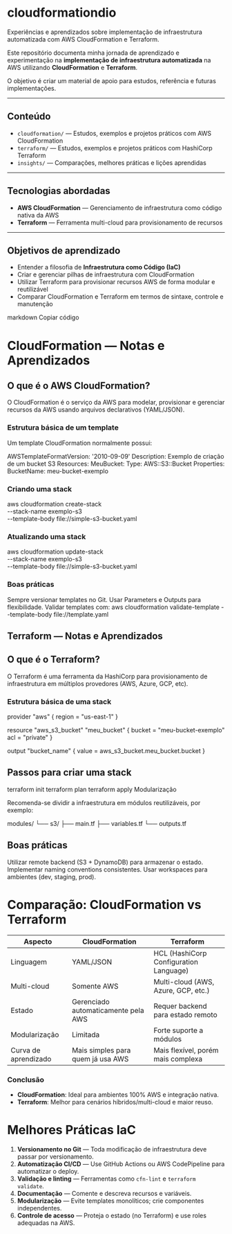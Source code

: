 # cloudformationdio
Experiências e aprendizados sobre implementação de infraestrutura automatizada com AWS CloudFormation e Terraform.

Este repositório documenta minha jornada de aprendizado e experimentação na **implementação de infraestrutura automatizada** na AWS utilizando **CloudFormation** e **Terraform**.

O objetivo é criar um material de apoio para estudos, referência e futuras implementações.

---

## Conteúdo

- `cloudformation/` — Estudos, exemplos e projetos práticos com AWS CloudFormation  
- `terraform/` — Estudos, exemplos e projetos práticos com HashiCorp Terraform  
- `insights/` — Comparações, melhores práticas e lições aprendidas  

---

##  Tecnologias abordadas
- **AWS CloudFormation** — Gerenciamento de infraestrutura como código nativa da AWS  
- **Terraform** — Ferramenta multi-cloud para provisionamento de recursos  

---

##  Objetivos de aprendizado
- Entender a filosofia de **Infraestrutura como Código (IaC)**  
- Criar e gerenciar pilhas de infraestrutura com CloudFormation  
- Utilizar Terraform para provisionar recursos AWS de forma modular e reutilizável  
- Comparar CloudFormation e Terraform em termos de sintaxe, controle e manutenção  


markdown
Copiar código
# CloudFormation — Notas e Aprendizados

## O que é o AWS CloudFormation?
O CloudFormation é o serviço da AWS para modelar, provisionar e gerenciar recursos da AWS usando arquivos declarativos (YAML/JSON).

### Estrutura básica de um template
Um template CloudFormation normalmente possui:

AWSTemplateFormatVersion: '2010-09-09'
Description: Exemplo de criação de um bucket S3
Resources:
  MeuBucket:
    Type: AWS::S3::Bucket
    Properties:
      BucketName: meu-bucket-exemplo

### Criando uma stack

aws cloudformation create-stack \
  --stack-name exemplo-s3 \
  --template-body file://simple-s3-bucket.yaml
  
### Atualizando uma stack

aws cloudformation update-stack \
  --stack-name exemplo-s3 \
  --template-body file://simple-s3-bucket.yaml
  
### Boas práticas
Sempre versionar templates no Git.
Usar Parameters e Outputs para flexibilidade.
Validar templates com: aws cloudformation validate-template --template-body file://template.yaml

## Terraform — Notas e Aprendizados

## O que é o Terraform?
O Terraform é uma ferramenta da HashiCorp para provisionamento de infraestrutura em múltiplos provedores (AWS, Azure, GCP, etc).

### Estrutura básica de uma stack
provider "aws" {
  region = "us-east-1"
}

resource "aws_s3_bucket" "meu_bucket" {
  bucket = "meu-bucket-exemplo"
  acl    = "private"
}

output "bucket_name" {
  value = aws_s3_bucket.meu_bucket.bucket
}

## Passos para criar uma stack

terraform init
terraform plan
terraform apply
Modularização

Recomenda-se dividir a infraestrutura em módulos reutilizáveis, por exemplo:

modules/
└── s3/
    ├── main.tf
    ├── variables.tf
    └── outputs.tf

## Boas práticas
Utilizar remote backend (S3 + DynamoDB) para armazenar o estado.
Implementar naming conventions consistentes.
Usar workspaces para ambientes (dev, staging, prod).

# Comparação: CloudFormation vs Terraform

| Aspecto                  | CloudFormation                         | Terraform                            |
|---------------------------|----------------------------------------|--------------------------------------|
| Linguagem                 | YAML/JSON                              | HCL (HashiCorp Configuration Language) |
| Multi-cloud               | Somente AWS                            | Multi-cloud (AWS, Azure, GCP, etc.)  |
| Estado                    | Gerenciado automaticamente pela AWS    | Requer backend para estado remoto    |
| Modularização             | Limitada                               | Forte suporte a módulos              |
| Curva de aprendizado       | Mais simples para quem já usa AWS      | Mais flexível, porém mais complexa   |

### Conclusão
- **CloudFormation**: Ideal para ambientes 100% AWS e integração nativa.  
- **Terraform**: Melhor para cenários híbridos/multi-cloud e maior reuso.

# Melhores Práticas IaC

1. **Versionamento no Git** — Toda modificação de infraestrutura deve passar por versionamento.
2. **Automatização CI/CD** — Use GitHub Actions ou AWS CodePipeline para automatizar o deploy.
3. **Validação e linting** — Ferramentas como `cfn-lint` e `terraform validate`.
4. **Documentação** — Comente e descreva recursos e variáveis.
5. **Modularização** — Evite templates monolíticos; crie componentes independentes.
6. **Controle de acesso** — Proteja o estado (no Terraform) e use roles adequadas na AWS.

